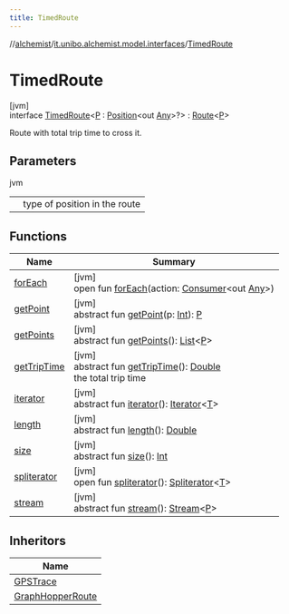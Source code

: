 ```yaml
---
title: TimedRoute
---
```

//[alchemist](../../../index.html)/[it.unibo.alchemist.model.interfaces](../index.html)/[TimedRoute](index.html)



# TimedRoute



[jvm]\
interface [TimedRoute](index.html)<[P](index.html) : [Position](../-position/index.html)<out [Any](https://kotlinlang.org/api/latest/jvm/stdlib/kotlin/-any/index.html)>?> : [Route](../-route/index.html)<[P](../../it.unibo.alchemist.loader.deployments/-deployment/index.html)> 

Route with total trip time to cross it.



## Parameters


jvm

| | |
|---|---|
| <P> | type of position in the route |



## Functions


| Name | Summary |
|---|---|
| [forEach](../../it.unibo.alchemist.expressions.implementations/-list-tree-node/index.html#-655675525%2FFunctions%2F-134779887) | [jvm]<br>open fun [forEach](../../it.unibo.alchemist.expressions.implementations/-list-tree-node/index.html#-655675525%2FFunctions%2F-134779887)(action: [Consumer](https://docs.oracle.com/javase/8/docs/api/java/util/function/Consumer.html)<out [Any](https://kotlinlang.org/api/latest/jvm/stdlib/kotlin/-any/index.html)>) |
| [getPoint](../-route/get-point.html) | [jvm]<br>abstract fun [getPoint](../-route/get-point.html)(p: [Int](https://kotlinlang.org/api/latest/jvm/stdlib/kotlin/-int/index.html)): [P](../../it.unibo.alchemist.loader.deployments/-deployment/index.html) |
| [getPoints](../-route/get-points.html) | [jvm]<br>abstract fun [getPoints](../-route/get-points.html)(): [List](https://docs.oracle.com/javase/8/docs/api/java/util/List.html)<[P](../../it.unibo.alchemist.loader.deployments/-deployment/index.html)> |
| [getTripTime](get-trip-time.html) | [jvm]<br>abstract fun [getTripTime](get-trip-time.html)(): [Double](https://kotlinlang.org/api/latest/jvm/stdlib/kotlin/-double/index.html)<br>the total trip time |
| [iterator](../../it.unibo.alchemist.loader.variables/-arbitrary-variable/index.html#-1606146105%2FFunctions%2F-134779887) | [jvm]<br>abstract fun [iterator](../../it.unibo.alchemist.loader.variables/-arbitrary-variable/index.html#-1606146105%2FFunctions%2F-134779887)(): [Iterator](https://docs.oracle.com/javase/8/docs/api/java/util/Iterator.html)<[T](../../it.unibo.alchemist.model.implementations.movestrategies.target/-follow-target-on-map/index.html)> |
| [length](../-route/length.html) | [jvm]<br>abstract fun [length](../-route/length.html)(): [Double](https://kotlinlang.org/api/latest/jvm/stdlib/kotlin/-double/index.html) |
| [size](../-route/size.html) | [jvm]<br>abstract fun [size](../-route/size.html)(): [Int](https://kotlinlang.org/api/latest/jvm/stdlib/kotlin/-int/index.html) |
| [spliterator](../../it.unibo.alchemist.expressions.implementations/-list-tree-node/index.html#-677603448%2FFunctions%2F-134779887) | [jvm]<br>open fun [spliterator](../../it.unibo.alchemist.expressions.implementations/-list-tree-node/index.html#-677603448%2FFunctions%2F-134779887)(): [Spliterator](https://docs.oracle.com/javase/8/docs/api/java/util/Spliterator.html)<[T](../../it.unibo.alchemist.model.implementations.movestrategies.target/-follow-target-on-map/index.html)> |
| [stream](../-route/stream.html) | [jvm]<br>abstract fun [stream](../-route/stream.html)(): [Stream](https://docs.oracle.com/javase/8/docs/api/java/util/stream/Stream.html)<[P](../../it.unibo.alchemist.loader.deployments/-deployment/index.html)> |


## Inheritors


| Name |
|---|
| [GPSTrace](../-g-p-s-trace/index.html) |
| [GraphHopperRoute](../../it.unibo.alchemist.model.implementations.routes/-graph-hopper-route/index.html) |

